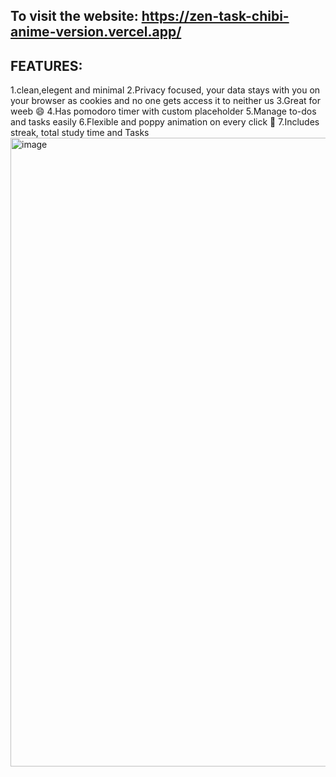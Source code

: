 To visit the website:
https://zen-task-chibi-anime-version.vercel.app/
--
**FEATURES:**
--
 1.clean,elegent and minimal
 2.Privacy focused, your data stays with you on your browser as cookies and no one gets access it to neither us
 3.Great for weeb 😄
 4.Has pomodoro timer with custom placeholder
 5.Manage to-dos and tasks easily
 6.Flexible and poppy animation on every click 💮
 7.Includes streak, total study time and Tasks
<img width="1706" height="1006" alt="image" src="https://github.com/user-attachments/assets/fe1fff44-c880-4082-80fc-7111cb4fbacc" />
